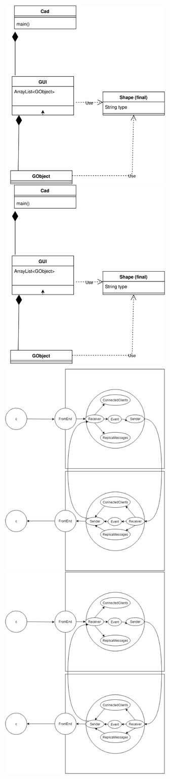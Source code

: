 
![Alt text](./Cad.svg)
<img src="./Cad.svg">

![Alt text](./arkitektur_001.png)
<img src="./arkitektur_001.png">
